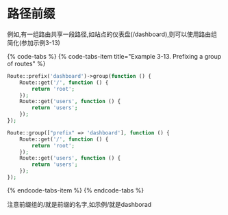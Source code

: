 # 路径前缀

例如,有一组路由共享一段路径,如站点的仪表盘\(/dashboard\),则可以使用路由组简化\(参加示例3-13\)

{% code-tabs %}
{% code-tabs-item title="Example 3-13. Prefixing a group of routes" %}
```php
Route::prefix('dashboard')->group(function () {
    Route::get('/', function () {
        return 'root';
    });
    Route::get('users', function () {
        return 'users';
    });
});

Route::group(["prefix" => 'dashboard'], function () {
    Route::get('/', function () {
        return 'root';
    });
    Route::get('users', function () {
        return 'users';
    });
});
```
{% endcode-tabs-item %}
{% endcode-tabs %}

注意前缀组的/就是前缀的名字,如示例/就是dashborad

